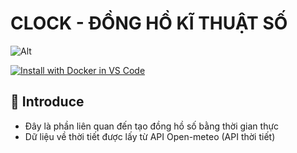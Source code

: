 # CLOCK - ĐỒNG HỒ KĨ THUẬT SỐ
![Alt](https://repobeats.axiom.co/api/embed/bf665218a65d9f8527dac8a1ccd67ed444ad876f.svg "Repobeats analytics image")

[![Install with Docker in VS Code](https://img.shields.io/badge/VS_Code-Install_Server-0098FF?style=flat-square&logo=visualstudiocode&logoColor=white)](https://insiders.vscode.dev/redirect/mcp/install?name=github&inputs=%5B%7B%22id%22%3A%22github_token%22%2C%22type%22%3A%22promptString%22%2C%22description%22%3A%22GitHub%20Personal%20Access%20Token%22%2C%22password%22%3Atrue%7D%5D&config=%7B%22command%22%3A%22docker%22%2C%22args%22%3A%5B%22run%22%2C%22-i%22%2C%22--rm%22%2C%22-e%22%2C%22GITHUB_PERSONAL_ACCESS_TOKEN%22%2C%22ghcr.io%2Fgithub%2Fgithub-mcp-server%22%5D%2C%22env%22%3A%7B%22GITHUB_PERSONAL_ACCESS_TOKEN%22%3A%22%24%7Binput%3Agithub_token%7D%22%7D%7D)

## :memo: Introduce
- Đây là phần liên quan đến tạo đồng hồ số bằng thời gian thực
- Dữ liệu về thời tiết được lấy từ API Open-meteo (API thời tiết)

